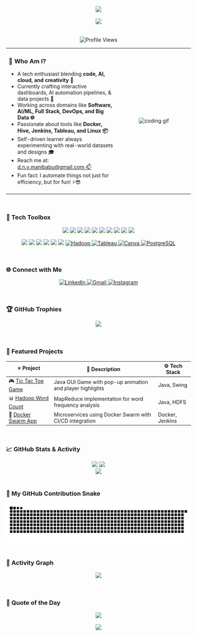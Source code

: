 <!-- 🌈 Stylish and Interactive GitHub Profile README for Manibabu DNV -->

<!--<p align="center">
  <img src="https://img.shields.io/badge/Hey%20I'm%20Manibabu%20DNV-✨-blueviolet?style=for-the-badge&logo=github&logoColor=white" />
</p>

<!-- 🌈 Stylish and Interactive GitHub Profile README for Manibabu DNV -->

<!-- 🌈 Stylish and Interactive GitHub Profile README for Manibabu DNV -->

<!-- RGB Line -->
<!-- Top RGB Line -->
<!-- 🌈 Stylish and Interactive GitHub Profile README for Manibabu DNV -->

<!-- Top RGB Line -->

<img src="https://user-images.githubusercontent.com/74038190/212284115-f47cd8ff-2ffb-4b04-b5bf-4d1c14c0247f.gif" width="100%" height="1" align="center" />

<!-- Name Badge -->
<p align="center">
  <img src="https://img.shields.io/badge/Hey%20I'm%20Manibabu%20DNV-✨-blueviolet?style=for-the-badge&logo=github&logoColor=white" />
</p>

<!-- Typing Intro Text and Bottom RGB Line -->
<p align="center">
  <img src="https://readme-typing-svg.demolab.com?font=Fira+Code&size=22&duration=3000&pause=1000&center=true&width=800&height=45&lines=Creative+Coder+%E2%9C%A8;Cloud+%26+Data+Explorer+%F0%9F%9A%80;DevOps+Lover+%E2%9A%99%EF%B8%8F;Design+Driven+Engineer+%F0%9F%8E%A8;Storytelling+with+Data+%F0%9F%93%8A" />
  <img src="https://user-images.githubusercontent.com/74038190/212284115-f47cd8ff-2ffb-4b04-b5bf-4d1c14c0247f.gif" width="100%" height="0.5" align="center" />
</p>

<!-- Profile View Counter (no line below) -->
<p align="center">
  <img src="https://komarev.com/ghpvc/?username=manibabu-dnv&label=Profile%20Views&color=2ECf49&style=flat" alt="Profile Views" width="120" height="20" />
</p>

<table>
  <tr>
    <!-- Text Column -->
    <td width="60%" valign="top">
      <h3>🚀 Who Am I?</h3>
      <ul>
        <li>A tech enthusiast blending <strong>code, AI, cloud, and creativity 🎯</strong></li>
        <li>Currently crafting interactive dashboards, AI automation pipelines, & data projects 🔨</li>
        <li>Working across domains like <strong>Software, AI/ML, Full Stack, DevOps, and Big Data 🌐</strong></li>
        <li>Passionate about tools like <strong>Docker, Hive, Jenkins, Tableau, and Linux 📦</strong></li>
        <li>Self-driven learner always experimenting with real-world datasets and designs 🎓</li>
        <li>Reach me at: <a href="mailto:d.n.v.manibabu@gmail.com">d.n.v.manibabu@gmail.com 📫</a></li>
        <li>Fun fact: I automate things not just for efficiency, but for fun! ⚡😎 </li>
      </ul>
    </td>
    <!-- GIF Column -->
    <td width="40%" align="center">
      <img src="https://media.giphy.com/media/qgQUggAC3Pfv687qPC/giphy.gif" width="100%" height="260" alt="coding gif" />
    </td>
  </tr>
</table>


<!-- Bottom RGB line after About section -->
<img src="https://user-images.githubusercontent.com/74038190/212284115-f47cd8ff-2ffb-4b04-b5bf-4d1c14c0247f.gif" width="100%" height="1" align="center" />


### 🧰 Tech Toolbox

<!-- Top Skill Row -->
<p align="center">
  <a href="https://en.wikipedia.org/wiki/Java_(programming_language)" target="_blank"><img src="https://skillicons.dev/icons?i=java" /></a>
  <a href="https://en.wikipedia.org/wiki/Python_(programming_language)" target="_blank"><img src="https://skillicons.dev/icons?i=python" /></a>
  <a href="https://en.wikipedia.org/wiki/C%2B%2B" target="_blank"><img src="https://skillicons.dev/icons?i=cpp" /></a>
  <a href="https://en.wikipedia.org/wiki/HTML" target="_blank"><img src="https://skillicons.dev/icons?i=html" /></a>
  <a href="https://en.wikipedia.org/wiki/CSS" target="_blank"><img src="https://skillicons.dev/icons?i=css" /></a>
  <a href="https://en.wikipedia.org/wiki/MySQL" target="_blank"><img src="https://skillicons.dev/icons?i=mysql" /></a>
  <a href="https://en.wikipedia.org/wiki/Git" target="_blank"><img src="https://skillicons.dev/icons?i=git" /></a>
  <a href="https://en.wikipedia.org/wiki/Docker_(software)" target="_blank"><img src="https://skillicons.dev/icons?i=docker" /></a>
  <a href="https://en.wikipedia.org/wiki/Kubernetes" target="_blank"><img src="https://skillicons.dev/icons?i=kubernetes" /></a>
  <a href="https://en.wikipedia.org/wiki/Linux" target="_blank"><img src="https://skillicons.dev/icons?i=linux" /></a>
</p>

<!-- Second Row -->
<p align="center">
  <a href="https://en.wikipedia.org/wiki/Visual_Studio_Code" target="_blank"><img src="https://skillicons.dev/icons?i=vscode" /></a>
  <a href="https://en.wikipedia.org/wiki/Eclipse_(software)" target="_blank"><img src="https://skillicons.dev/icons?i=eclipse" /></a>
  <a href="https://en.wikipedia.org/wiki/GitHub" target="_blank"><img src="https://skillicons.dev/icons?i=github" /></a>
  <a href="https://en.wikipedia.org/wiki/Figma_(software)" target="_blank"><img src="https://skillicons.dev/icons?i=figma" /></a>
  <a href="https://en.wikipedia.org/wiki/Adobe_Photoshop" target="_blank"><img src="https://skillicons.dev/icons?i=photoshop" /></a>
  <a href="https://en.wikipedia.org/wiki/Jenkins_(software)" target="_blank"><img src="https://skillicons.dev/icons?i=jenkins" /></a>

  <!-- Hadoop -->
  <a href="https://en.wikipedia.org/wiki/Apache_Hadoop" target="_blank">
    <img src="https://cdn.jsdelivr.net/gh/devicons/devicon/icons/hadoop/hadoop-original.svg" width="48" height="48" alt="Hadoop" />
  </a>

  <!-- Tableau -->
  <a href="https://en.wikipedia.org/wiki/Tableau_Software" target="_blank">
    <img src="https://img.icons8.com/color/48/000000/tableau-software.png" width="48" height="48" alt="Tableau" />
  </a>

  <!-- Canva -->
  <a href="https://en.wikipedia.org/wiki/Canva" target="_blank">
    <img src="https://img.icons8.com/color/48/000000/canva.png" width="48" height="48" alt="Canva" />
  </a>
  <!-- PostgreSQL -->
<a href="https://en.wikipedia.org/wiki/PostgreSQL" target="_blank">
  <img src="https://cdn.jsdelivr.net/gh/devicons/devicon/icons/postgresql/postgresql-original.svg" width="48" height="48" alt="PostgreSQL" />
</a>

</p>

<img src="https://user-images.githubusercontent.com/74038190/212284115-f47cd8ff-2ffb-4b04-b5bf-4d1c14c0247f.gif" width="100%" height="1" align="center" />





### 🌐 Connect with Me
<p align="center">
  <!-- LinkedIn -->
  <a href="https://linkedin.com/in/manibabu-dnv" target="_blank">
    <img src="https://img.icons8.com/color/48/000000/linkedin.png" width="70" alt="LinkedIn" />
  </a>

  <!-- Gmail -->
  <a href="mailto:d.n.v.manibabu@gmail.com">
    <img src="https://img.icons8.com/color/48/000000/gmail-new.png" width="70" alt="Gmail" />
  </a>


  <!-- Instagram -->
  <a href="https://instagram.com/mbixel.design" target="_blank">
    <img src="https://img.icons8.com/color/48/000000/instagram-new--v1.png" width="70" alt="Instagram" />
  </a>

</p>

<!-- Bottom RGB Line -->
<img src="https://user-images.githubusercontent.com/74038190/212284115-f47cd8ff-2ffb-4b04-b5bf-4d1c14c0247f.gif" width="100%" height="1" align="center" />


### 🏆 GitHub Trophies

<p align="center">
  <img src="https://github-profile-trophy.vercel.app/?username=manibabu-dnv&theme=gruvbox&column=7&margin-w=15&title=Stars,Experience,Followers,Repositories,Commits,PullRequest,MultiLanguage,Reviews,Contributed" />
</p>
</p>

<img src="https://user-images.githubusercontent.com/74038190/212284115-f47cd8ff-2ffb-4b04-b5bf-4d1c14c0247f.gif" width="100%" height="1" align="center" />


### 🚀 Featured Projects

<div align="center">

| ⭐ Project | 🚀 Description | ⚙️ Tech Stack |
|----------|----------------|---------------|
| 🎮 [Tic Tac Toe Game](https://github.com/manibabu-dnv/tic-tac-toe) | Java GUI Game with pop-up animation and player highlights | Java, Swing |
| 📊 [Hadoop Word Count](https://github.com/manibabu-dnv/hadoop-wordcount) | MapReduce implementation for word frequency analysis | Java, HDFS |
| 🐳 [Docker Swarm App](https://github.com/manibabu-dnv/docker-swarm-app) | Microservices using Docker Swarm with CI/CD integration | Docker, Jenkins |

</div>

<img src="https://user-images.githubusercontent.com/74038190/212284115-f47cd8ff-2ffb-4b04-b5bf-4d1c14c0247f.gif" width="100%" height="1" align="center" />


### 📈 GitHub Stats & Activity

<div align="center">
  <img src="https://github-readme-stats.vercel.app/api?username=manibabu-dnv&show_icons=true&theme=radical" height="170" />
  <img src="https://github-readme-stats.vercel.app/api/top-langs/?username=manibabu-dnv&layout=compact&theme=radical" height="170"/>
</div>

<div align="center">
  <img src="https://github-readme-streak-stats.herokuapp.com/?user=manibabu-dnv&theme=tokyonight" height="170"/>
</div>

<img src="https://user-images.githubusercontent.com/74038190/212284115-f47cd8ff-2ffb-4b04-b5bf-4d1c14c0247f.gif" width="100%" height="1" align="center" />

### 🐍 My GitHub Contribution Snake

<picture>
  <source media="(prefers-color-scheme: dark)" srcset="https://raw.githubusercontent.com/manibabu-dnv/manibabu-dnv/output/github-snake-dark.svg" />
  <source media="(prefers-color-scheme: light)" srcset="https://raw.githubusercontent.com/manibabu-dnv/manibabu-dnv/output/github-snake.svg" />
  <img alt="github-snake" src="https://raw.githubusercontent.com/manibabu-dnv/manibabu-dnv/output/github-snake.svg" />
</picture>

<img src="https://user-images.githubusercontent.com/74038190/212284115-f47cd8ff-2ffb-4b04-b5bf-4d1c14c0247f.gif" width="100%" height="1" align="center" />

### 🎨 Activity Graph

<p align="center">
 <img src="https://github-readme-activity-graph.vercel.app/graph?username=manibabu-dnv&theme=react&area=true&area_color=FF00FF&color=00FFFF&point=FFFFFF&line=00FFD1" />
</p>

<img src="https://user-images.githubusercontent.com/74038190/212284115-f47cd8ff-2ffb-4b04-b5bf-4d1c14c0247f.gif" width="100%" height="1" align="center" />




### 💬 Quote of the Day

<p align="center">
  <img src="https://quotes-github-readme.vercel.app/api?type=horizontal&theme=radical" />
</p>

<p align="center">
  <img src="https://capsule-render.vercel.app/api?type=waving&color=0:FF00FF,100:00FFFF&height=100&section=footer&text=⚡%20Built%20by%20Manibabu%20DNV&fontAlign=center&fontColor=FFFFFF&fontSize=18" />
</p>
